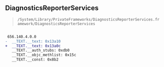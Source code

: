 ## DiagnosticsReporterServices

> `/System/Library/PrivateFrameworks/DiagnosticsReporterServices.framework/DiagnosticsReporterServices`

```diff

 656.140.4.0.0
-  __TEXT.__text: 0x13a10
+  __TEXT.__text: 0x13a0c
   __TEXT.__auth_stubs: 0xdb0
   __TEXT.__objc_methlist: 0x15c
   __TEXT.__const: 0x8b2

```

